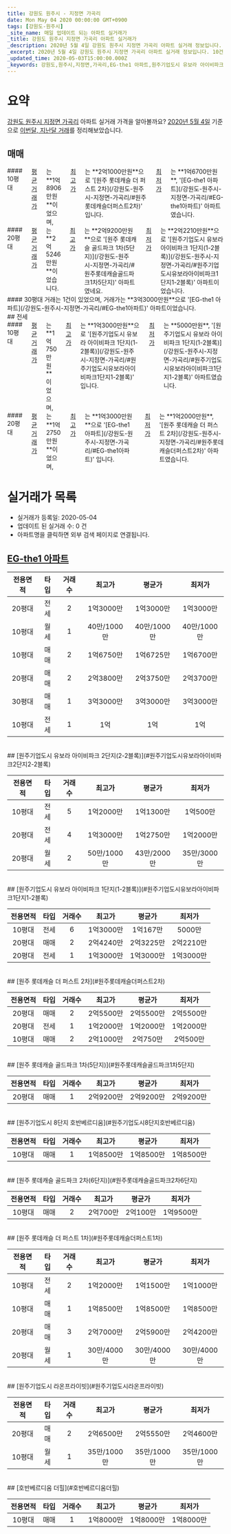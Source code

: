 ```yaml
---
title: 강원도 원주시 - 지정면 가곡리
date: Mon May 04 2020 00:00:00 GMT+0900
tags: [강원도-원주시]
_site_name: 매일 업데이트 되는 아파트 실거래가
_title: 강원도 원주시 지정면 가곡리 아파트 실거래가
_description: 2020년 5월 4일 강원도 원주시 지정면 가곡리 아파트 실거래 정보입니다. 10건 아파트 정보가 있습니다.
_excerpt: 2020년 5월 4일 강원도 원주시 지정면 가곡리 아파트 실거래 정보입니다. 10건 아파트 정보가 있습니다.
_updated_time: 2020-05-03T15:00:00.000Z
_keywords: 강원도,원주시,지정면,가곡리,EG-the1 아파트,원주기업도시 유보라 아이비파크 2단지(2-2블록),원주기업도시 유보라 아이비파크 1단지(1-2블록),원주 롯데캐슬 더 퍼스트 2차,원주 롯데캐슬 골드파크 1차(5단지),원주기업도시 8단지 호반베르디움,원주 롯데캐슬 골드파크 2차(6단지),원주 롯데캐슬 더 퍼스트 1차,원주기업도시 라온프라이빗,호반베르디움 더힐
---
```





# 요약
<ins>강원도 원주시 지정면 가곡리</ins> 아파트 실거래 가격을 알아볼까요? <ins>2020년 5월 4일</ins> 기준으로 <ins>이번달, 지난달 거래</ins>를 정리해보았습니다.

## 매매
<div class="container">
<div class="six columns" markdown="1">
#### 10평대
<ins>평균 거래가</ins>는 **1억8906만원**이었으며, <ins>최고가</ins>는 **2억1000만원**으로 '[원주 롯데캐슬 더 퍼스트 2차](/강원도-원주시-지정면-가곡리/#원주롯데캐슬더퍼스트2차)' 입니다. <ins>최저가</ins>는 **1억6700만원**, '[EG-the1 아파트](/강원도-원주시-지정면-가곡리/#EG-the1아파트)' 아파트였습니다.
</div>
<div class="six columns" markdown="1">
#### 20평대
<ins>평균 거래가</ins>는 **2억5246만원**이었습니다. <ins>최고가</ins>는 **2억9200만원**으로 '[원주 롯데캐슬 골드파크 1차(5단지)](/강원도-원주시-지정면-가곡리/#원주롯데캐슬골드파크1차5단지)' 아파트였네요. <ins>최저가</ins>는 **2억2210만원**으로 '[원주기업도시 유보라 아이비파크 1단지(1-2블록)](/강원도-원주시-지정면-가곡리/#원주기업도시유보라아이비파크1단지1-2블록)' 아파트이었습니다.
</div>
</div>
<div class="container">
<div class="twelve columns" markdown="1">
#### 30평대
거래는 1건이 있었으며, 거래가는 **3억3000만원**으로 '[EG-the1 아파트](/강원도-원주시-지정면-가곡리/#EG-the1아파트)' 아파트이었습니다.
</div>
</div>
## 전세
<div class="container">
<div class="six columns" markdown="1">
#### 10평대
<ins>평균 거래가</ins>는 **1억750만원**이었으며, <ins>최고가</ins>는 **1억3000만원**으로 '[원주기업도시 유보라 아이비파크 1단지(1-2블록)](/강원도-원주시-지정면-가곡리/#원주기업도시유보라아이비파크1단지1-2블록)' 입니다. <ins>최저가</ins>는 **5000만원**, '[원주기업도시 유보라 아이비파크 1단지(1-2블록)](/강원도-원주시-지정면-가곡리/#원주기업도시유보라아이비파크1단지1-2블록)' 아파트였습니다.
</div>
<div class="six columns" markdown="1">
#### 20평대
<ins>평균 거래가</ins>는 **1억2750만원**이었으며, <ins>최고가</ins>는 **1억3000만원**으로 '[EG-the1 아파트](/강원도-원주시-지정면-가곡리/#EG-the1아파트)' 입니다. <ins>최저가</ins>는 **1억2000만원**, '[원주 롯데캐슬 더 퍼스트 2차](/강원도-원주시-지정면-가곡리/#원주롯데캐슬더퍼스트2차)' 아파트였습니다.
</div>
</div>



# 실거래가 목록
- 실거래가 등록일: 2020-05-04
- 업데이트 된 실거래 수: 0 건
- 아파트명을 클릭하면 외부 검색 페이지로 연결됩니다.

## [EG-the1 아파트](#EG-the1아파트)

|전용면적|타입|거래수|최고가|평균가|최저가|
|:---:|:---:|:---:|:---:|:---:|:---:|
|20평대|<span class="deal-type-2">전세</span>|2|1억3000만|1억3000만|1억3000만|
|10평대|<span class="deal-type-3">월세</span>|1|40만/1000만|40만/1000만|40만/1000만|
|10평대|<span class="deal-type-1">매매</span>|2|1억6750만|1억6725만|1억6700만|
|20평대|<span class="deal-type-1">매매</span>|2|2억3800만|2억3750만|2억3700만|
|30평대|<span class="deal-type-1">매매</span>|1|3억3000만|3억3000만|3억3000만|
|10평대|<span class="deal-type-2">전세</span>|1|1억|1억|1억|

<br/>
## [원주기업도시 유보라 아이비파크 2단지(2-2블록)](#원주기업도시유보라아이비파크2단지2-2블록)

|전용면적|타입|거래수|최고가|평균가|최저가|
|:---:|:---:|:---:|:---:|:---:|:---:|
|10평대|<span class="deal-type-2">전세</span>|5|1억2000만|1억1300만|1억500만|
|20평대|<span class="deal-type-2">전세</span>|4|1억3000만|1억2750만|1억2000만|
|20평대|<span class="deal-type-3">월세</span>|2|50만/1000만|43만/2000만|35만/3000만|

<br/>
## [원주기업도시 유보라 아이비파크 1단지(1-2블록)](#원주기업도시유보라아이비파크1단지1-2블록)

|전용면적|타입|거래수|최고가|평균가|최저가|
|:---:|:---:|:---:|:---:|:---:|:---:|
|10평대|<span class="deal-type-2">전세</span>|6|1억3000만|1억167만|5000만|
|20평대|<span class="deal-type-1">매매</span>|2|2억4240만|2억3225만|2억2210만|
|20평대|<span class="deal-type-2">전세</span>|1|1억3000만|1억3000만|1억3000만|

<br/>
## [원주 롯데캐슬 더 퍼스트 2차](#원주롯데캐슬더퍼스트2차)

|전용면적|타입|거래수|최고가|평균가|최저가|
|:---:|:---:|:---:|:---:|:---:|:---:|
|20평대|<span class="deal-type-1">매매</span>|2|2억5500만|2억5500만|2억5500만|
|20평대|<span class="deal-type-2">전세</span>|1|1억2000만|1억2000만|1억2000만|
|10평대|<span class="deal-type-1">매매</span>|2|2억1000만|2억750만|2억500만|

<br/>
## [원주 롯데캐슬 골드파크 1차(5단지)](#원주롯데캐슬골드파크1차5단지)

|전용면적|타입|거래수|최고가|평균가|최저가|
|:---:|:---:|:---:|:---:|:---:|:---:|
|20평대|<span class="deal-type-1">매매</span>|1|2억9200만|2억9200만|2억9200만|

<br/>
## [원주기업도시 8단지 호반베르디움](#원주기업도시8단지호반베르디움)

|전용면적|타입|거래수|최고가|평균가|최저가|
|:---:|:---:|:---:|:---:|:---:|:---:|
|10평대|<span class="deal-type-1">매매</span>|1|1억8500만|1억8500만|1억8500만|

<br/>
## [원주 롯데캐슬 골드파크 2차(6단지)](#원주롯데캐슬골드파크2차6단지)

|전용면적|타입|거래수|최고가|평균가|최저가|
|:---:|:---:|:---:|:---:|:---:|:---:|
|10평대|<span class="deal-type-1">매매</span>|2|2억700만|2억100만|1억9500만|

<br/>
## [원주 롯데캐슬 더 퍼스트 1차](#원주롯데캐슬더퍼스트1차)

|전용면적|타입|거래수|최고가|평균가|최저가|
|:---:|:---:|:---:|:---:|:---:|:---:|
|10평대|<span class="deal-type-2">전세</span>|2|1억2000만|1억1500만|1억1000만|
|10평대|<span class="deal-type-1">매매</span>|1|1억8500만|1억8500만|1억8500만|
|20평대|<span class="deal-type-1">매매</span>|3|2억7000만|2억5900만|2억4200만|
|20평대|<span class="deal-type-3">월세</span>|1|30만/4000만|30만/4000만|30만/4000만|

<br/>
## [원주기업도시 라온프라이빗](#원주기업도시라온프라이빗)

|전용면적|타입|거래수|최고가|평균가|최저가|
|:---:|:---:|:---:|:---:|:---:|:---:|
|20평대|<span class="deal-type-1">매매</span>|2|2억6500만|2억5550만|2억4600만|
|10평대|<span class="deal-type-3">월세</span>|1|35만/1000만|35만/1000만|35만/1000만|

<br/>
## [호반베르디움 더힐](#호반베르디움더힐)

|전용면적|타입|거래수|최고가|평균가|최저가|
|:---:|:---:|:---:|:---:|:---:|:---:|
|10평대|<span class="deal-type-1">매매</span>|1|1억8000만|1억8000만|1억8000만|

<br/>



